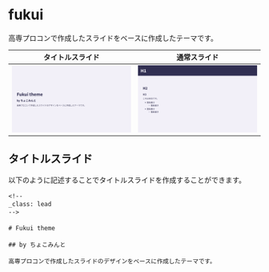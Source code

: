 # fukui

高専プロコンで作成したスライドをベースに作成したテーマです。

|タイトルスライド|通常スライド|
|---|---|
|![タイトルスライド](./fukui_example_1.png)|![通常スライド](./fukui_example_2.png)|

## タイトルスライド

以下のように記述することでタイトルスライドを作成することができます。

```text
<!--
_class: lead
-->

# Fukui theme

## by ちょこみんと

高専プロコンで作成したスライドのデザインをベースに作成したテーマです。
```
